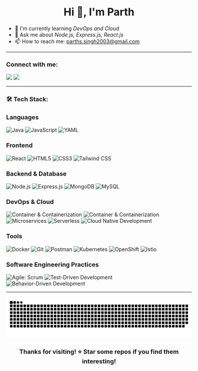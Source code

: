 <h1 align="center">Hi 👋, I'm Parth </h1>
<!-- <h3 align="center">
  I <img src="https://img.shields.io/badge/design_APIs-red?style=flat-circle" width=120 />, 
  <img src="https://img.shields.io/badge/ship_React_apps-grey?style=flat-circle" width=150 />, 
  and occasionally 
  <img src="https://img.shields.io/badge/drop_dad_jokes-yellow?style=flat-square" width=150 />
  to remind humans we're still here.
</h3> -->

- 🌱 I'm currently learning *DevOps and Cloud*
- 💬 Ask me about *Node.js, Express.js, React.js*
- 📫 How to reach me: parths.singh2003@gmail.com

---

<h3 align="left">Connect with me:</h3>
<p align="left">
  <a href="https://www.linkedin.com/in/parthsingh-fsd/" target="_blank"><img src="https://img.shields.io/badge/LinkedIn-0077B5?style=for-the-badge&logo=linkedin&logoColor=white" /></a>
  <a href="https://mail.google.com/mail/?view=cm&fs=1&to=parths.singh2003@gmail.com" target="_blank"><img src="https://img.shields.io/badge/Gmail-D14836?style=for-the-badge&logo=gmail&logoColor=white" /></a>

</p>

---

<h3 align="left">🛠️ Tech Stack:</h3>

### Languages
<p align="left">
<img src="https://img.shields.io/badge/Java-ED8B00?style=for-the-badge&logo=java&logoColor=white" alt="Java"/>
<img src="https://img.shields.io/badge/JavaScript-F7DF1E?style=for-the-badge&logo=javascript&logoColor=black" alt="JavaScript"/>
<img src="https://img.shields.io/badge/YAML-007ACC?style=for-the-badge&logo=YAML&logoColor=white" alt="YAML"/>
</p>

### Frontend
<p align="left">
<img src="https://img.shields.io/badge/React-20232A?style=for-the-badge&logo=react&logoColor=61DAFB" alt="React"/>
<img src="https://img.shields.io/badge/HTML5-E34F26?style=for-the-badge&logo=html5&logoColor=white" alt="HTML5"/>
<img src="https://img.shields.io/badge/CSS3-1572B6?style=for-the-badge&logo=css3&logoColor=white" alt="CSS3"/>
<img src="https://img.shields.io/badge/Tailwind_CSS-38B2AC?style=for-the-badge&logo=tailwind-css&logoColor=white" alt="Tailwind CSS"/>
</p>

### Backend & Database
<p align="left">
<img src="https://img.shields.io/badge/Node.js-43853D?style=for-the-badge&logo=node.js&logoColor=white" alt="Node.js"/>
<img src="https://img.shields.io/badge/Express.js-404D59?style=for-the-badge&logo=express&logoColor=white" alt="Express.js"/>
<img src="https://img.shields.io/badge/MongoDB-4EA94B?style=for-the-badge&logo=mongodb&logoColor=white" alt="MongoDB"/>
<img src="https://img.shields.io/badge/MySQL-316192?style=for-the-badge&logo=mysql&logoColor=white" alt="MySQL"/>
</p>

### DevOps & Cloud
<p align="left">
<img src="https://img.shields.io/badge/Containers & Containerization-2496ED?style=for-the-badge&logo=container&logoColor=white" alt="Container & Containerization"/>
<img src="https://img.shields.io/badge/CI--CD-blue?style=for-the-badge&logo=&logoColor=white" alt="Container & Containerization"/>
<img src="https://img.shields.io/badge/Microservices-6F42C1.svg?style=for-the-badge&logo=microservices&logoColor=white" alt="Microservices"/>
<img src="https://img.shields.io/badge/Serverless-FF9900.svg?style=for-the-badge&logo=serverless&logoColor=white" alt="Serverless"/>
<img src="https://img.shields.io/badge/Cloud Native Development-4DB8FF.svg?style=for-the-badge&logo=microservices&logoColor=white" alt="Cloud Native Development"/>
</p>

### Tools 
<p align="left">
<img src="https://img.shields.io/badge/Docker-2496ED?style=for-the-badge&logo=docker&logoColor=white" alt="Docker"/>
<img src="https://img.shields.io/badge/Git-F05032?style=for-the-badge&logo=git&logoColor=white" alt="Git"/>
<img src="https://img.shields.io/badge/Postman-FF6C37?style=for-the-badge&logo=postman&logoColor=white" alt="Postman"/>
<img src="https://img.shields.io/badge/Kubernetes-326CE5?style=for-the-badge&logo=kubernetes&logoColor=white" alt="Kubernetes"/>
<img src="https://img.shields.io/badge/OpenShift-EE0000.svg?style=for-the-badge&logo=redhatopenshift&logoColor=white" alt="OpenShift"/>
<img src="https://img.shields.io/badge/Istio-46426B.svg?style=for-the-badge&logo=istio&logoColor=white" alt="Istio"/>
</p>

### Software Engineering Practices
<p align="left">
<img src="https://img.shields.io/badge/Agile:Scrum-007ACC.svg?style=for-the-badge&logo=scrumalliance&logoColor=white" alt="Agile: Scrum"/>
<img src="https://img.shields.io/badge/Test Driven Development-1F8DD6.svg?style=for-the-badge&logo=tdd&logoColor=white" alt="Test-Driven Development"/>
<img src="https://img.shields.io/badge/Behavior Driven Development-2BAF2B.svg?style=for-the-badge&logo=bdd&logoColor=white" alt="Behavior-Driven Development"/>
</p>

---



<div align="center">

<img src="https://raw.githubusercontent.com/Platane/snk/output/github-contribution-grid-snake.svg" alt="GitHub Snake" />

### Thanks for visiting! ⭐ Star some repos if you find them interesting!

</div>
